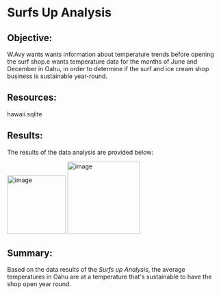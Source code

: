 # Surfs Up Analysis

## Objective:
W.Avy wants wants information about temperature trends before opening the surf shop.e wants temperature data for the months of June and December in Oahu, in order to determine if the surf and ice cream shop business is sustainable year-round.

## Resources:
hawaii.sqlite

## Results:
The results of the data analysis are provided below:

<img width="137" alt="image" src="https://user-images.githubusercontent.com/107371010/198855946-ea51d4ce-c8fd-468c-bc09-2f2219636f4e.png">


<img width="169" alt="image" src="https://user-images.githubusercontent.com/107371010/198855956-50154341-368c-49c3-ba51-71b90109910c.png">


## Summary:
Based on the data results of the _Surfs up Analysis_, the average temperatures in Oahu are at a temperature that's sustainable to have the shop open year round.

